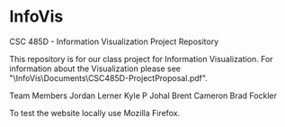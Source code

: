 # InfoVis
CSC 485D - Information Visualization Project Repository

This repository is for our class project for Information Visualization.
For information about the Visualization please see "\InfoVis\Documents\CSC485D-ProjectProposal.pdf".

Team Members
Jordan Lerner
Kyle P Johal
Brent Cameron
Brad Fockler

To test the website locally use Mozilla Firefox.

